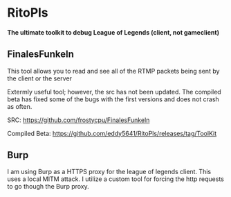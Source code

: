 # RitoPls
#### The ultimate toolkit to debug League of Legends (client, not gameclient)

## FinalesFunkeln
This tool allows you to read and see all of the RTMP packets being sent by the client or the server

Extermly useful tool; however, the src has not been updated. The compiled beta has fixed some of the bugs with the first versions and does not crash as often. 

SRC: https://github.com/frostycpu/FinalesFunkeln

Compiled Beta: https://github.com/eddy5641/RitoPls/releases/tag/ToolKit

## Burp
I am using Burp as a HTTPS proxy for the league of legends client. This uses a local MITM attack. I utilize a custom tool for forcing the http requests to go though the Burp proxy.
